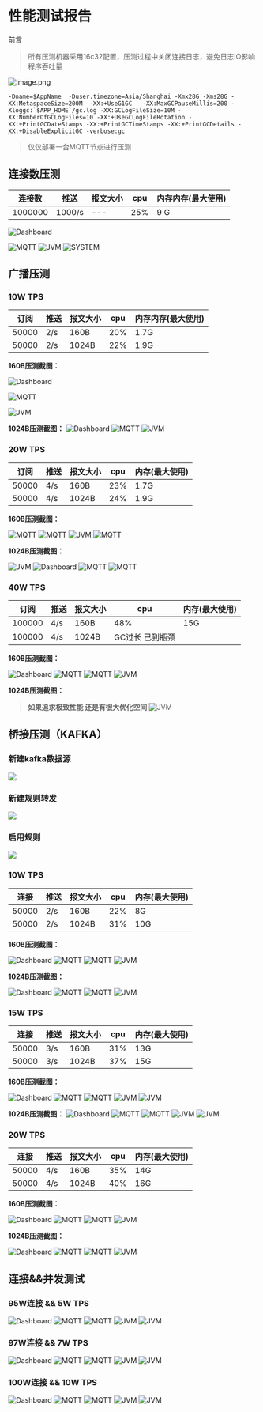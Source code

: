 # 性能测试报告
前言
> 所有压测机器采用16c32配置，压测过程中关闭连接日志，避免日志IO影响程序吞吐量


![image.png](../assets/images/test/img.png)
```shell
-Dname=$AppName  -Duser.timezone=Asia/Shanghai -Xmx28G -Xms28G -XX:MetaspaceSize=200M  -XX:+UseG1GC   -XX:MaxGCPauseMillis=200 -Xloggc:`$APP_HOME`/gc.log -XX:GCLogFileSize=10M -XX:NumberOfGCLogFiles=10 -XX:+UseGCLogFileRotation -XX:+PrintGCDateStamps -XX:+PrintGCTimeStamps -XX:+PrintGCDetails -XX:+DisableExplicitGC -verbose:gc
```
> 仅仅部署一台MQTT节点进行压测

## 连接数压测
| 连接数 | 推送 | 报文大小 | cpu | 内存内存(最大使用) |
| --- | --- | --- | --- | --- |
| 1000000 | 1000/s | --- | 25% | 9 G |

![Dashboard](../assets/images/test/img_1.png)

![MQTT](../assets/images/test/img_2.png)
![JVM](../assets/images/test/img_3.png)
![SYSTEM](../assets/images/test/img_4.png)

## 广播压测
### 10W TPS
| 订阅 | 推送 | 报文大小 | cpu | 内存内存(最大使用) |
| --- | --- | --- | --- | --- |
| 50000 | 2/s | 160B | 20% | 1.7G |
| 50000 | 2/s | 1024B | 22% | 1.9G |

**160B压测截图：**


![Dashboard](../assets/images/test/img_5.png)

![MQTT](../assets/images/test/img_6.png)

![JVM](../assets/images/test/img_7.png)



**1024B压测截图：**
![Dashboard](../assets/images/test/img_8.png)
![MQTT](../assets/images/test/img_9.png)
![JVM](../assets/images/test/img_10.png)




### 20W TPS

| 订阅 | 推送 | 报文大小 | cpu | 内存(最大使用) |
| --- | --- | --- | --- | --- |
| 50000 | 4/s | 160B | 23% | 1.7G |
| 50000 | 4/s | 1024B | 24% | 1.9G |

**160B压测截图：**

![MQTT](../assets/images/test/img_11.png)
![MQTT](../assets/images/test/img_12.png)
![JVM](../assets/images/test/img_13.png)
![MQTT](../assets/images/test/img_14.png)



**1024B压测截图：**

![JVM](../assets/images/test/img_18.png)
![Dashboard](../assets/images/test/img_15.png)
![MQTT](../assets/images/test/img_16.png)
![MQTT](../assets/images/test/img_17.png)



### 40W TPS
| 订阅 | 推送 | 报文大小 | cpu | 内存(最大使用) |
| --- | --- | --- | --- | --- |
| 100000 | 4/s | 160B | 48% | 15G |
| 100000 | 4/s | 1024B | GC过长 已到瓶颈 |  |

**160B压测截图：**


![Dashboard](../assets/images/test/img_19.png)
![MQTT](../assets/images/test/img_20.png)
![MQTT](../assets/images/test/img_21.png)
![JVM](../assets/images/test/img_22.png)


**1024B压测截图：**
> **如果追求极致性能 还是有很大优化空间**
![JVM](../assets/images/test/img_23.png)


## 桥接压测（KAFKA）
### 新建kafka数据源

![](../assets/images/test/img_24.png)

### 新建规则转发

![](../assets/images/test/img_25.png)

### 启用规则

![](../assets/images/test/img_26.png)

### 10W TPS
| 连接 | 推送 | 报文大小 | cpu | 内存(最大使用) |
| --- | --- | --- | --- | --- |
| 50000 | 2/s | 160B | 22% | 8G |
| 50000 | 2/s | 1024B | 31% | 10G |

**160B压测截图：**


![Dashboard](../assets/images/test/img_27.png)
![MQTT](../assets/images/test/img_28.png)
![MQTT](../assets/images/test/img_29.png)
![JVM](../assets/images/test/img_30.png)



**1024B压测截图：**

![Dashboard](../assets/images/test/img_31.png)
![MQTT](../assets/images/test/img_32.png)
![MQTT](../assets/images/test/img_33.png)
![JVM](../assets/images/test/img_34.png)


### 15W TPS
| 连接 | 推送 | 报文大小 | cpu | 内存(最大使用) |
| --- | --- | --- | --- | --- |
| 50000 | 3/s | 160B | 31% | 13G |
| 50000 | 3/s | 1024B | 37% | 15G |

**160B压测截图：**

![Dashboard](../assets/images/test/img_35.png)
![MQTT](../assets/images/test/img_36.png)
![MQTT](../assets/images/test/img_37.png)
![JVM](../assets/images/test/img_38.png)
![JVM](../assets/images/test/img_39.png)

**1024B压测截图：**
![Dashboard](../assets/images/test/img_40.png)
![MQTT](../assets/images/test/img_41.png)
![MQTT](../assets/images/test/img_42.png)
![JVM](../assets/images/test/img_43.png)
![JVM](../assets/images/test/img_44.png)

### 20W TPS
| 连接 | 推送 | 报文大小 | cpu | 内存(最大使用) |
| --- | --- | --- | --- | --- |
| 50000 | 4/s | 160B | 35% | 14G |
| 50000 | 4/s | 1024B | 40% | 16G |

**160B压测截图：**

![Dashboard](../assets/images/test/img_45.png)
![MQTT](../assets/images/test/img_46.png)
![MQTT](../assets/images/test/img_47.png)
![JVM](../assets/images/test/img_48.png)

**1024B压测截图：**


![Dashboard](../assets/images/test/img_49.png)
![MQTT](../assets/images/test/img_50.png)
![MQTT](../assets/images/test/img_51.png)
![JVM](../assets/images/test/img_52.png)

## 连接&&并发测试

### 95W连接 && 5W TPS
![Dashboard](../assets/images/test/img_53.png)
![MQTT](../assets/images/test/img_54.png)
![MQTT](../assets/images/test/img_55.png)
![JVM](../assets/images/test/img_56.png)
![JVM](../assets/images/test/img_57.png)

### 97W连接 && 7W TPS
![Dashboard](../assets/images/test/img_58.png)
![MQTT](../assets/images/test/img_59.png)
![MQTT](../assets/images/test/img_60.png)
![JVM](../assets/images/test/img_61.png)
![JVM](../assets/images/test/img_62.png)

### 100W连接 && 10W TPS
![Dashboard](../assets/images/test/img_63.png)
![MQTT](../assets/images/test/img_64.png)
![MQTT](../assets/images/test/img_65.png)
![JVM](../assets/images/test/img_66.png)
![JVM](../assets/images/test/img_67.png)
